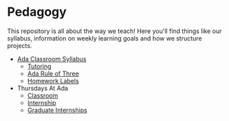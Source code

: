 # Pedagogy

This repository is all about the way we teach! Here you'll find things like our syllabus, information on weekly learning goals and how we structure projects.

- [Ada Classroom Syllabus](syllabus.md)
  - [Tutoring](tutoring.md)
  - [Ada Rule of Three](rule-of-three.md)
  - [Homework Labels](hw-learning-goal-label-key.md)
- Thursdays At Ada
  - [Classroom](cs-fundamentals-classroom.md)
  - [Internship](cs-fundamentals-internships.md)
  - [Graduate Internships](cs-fundamentals-graduate-internships.md)
